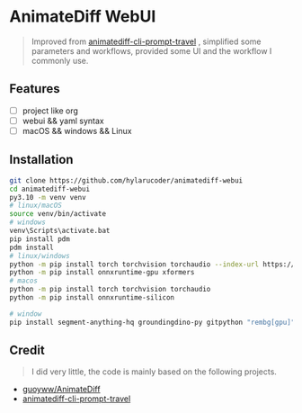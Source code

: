 # AnimateDiff WebUI

> Improved from [animatediff-cli-prompt-travel](https://github.com/s9roll7/animatediff-cli-prompt-travel) , simplified some parameters and workflows, provided some UI and the workflow I commonly use.

## Features

- [ ] project like org
- [ ] webui && yaml syntax
- [ ] macOS && windows && Linux

## Installation

```bash
git clone https://github.com/hylarucoder/animatediff-webui
cd animatediff-webui
py3.10 -m venv venv
# linux/macOS
source venv/bin/activate
# windows
venv\Scripts\activate.bat
pip install pdm 
pdm install
# linux/windows
python -m pip install torch torchvision torchaudio --index-url https://download.pytorch.org/whl/cu121
python -m pip install onnxruntime-gpu xformers
# macos
python -m pip install torch torchvision torchaudio 
python -m pip install onnxruntime-silicon

# window
pip install segment-anything-hq groundingdino-py gitpython "rembg[gpu]"
```

## Credit

> I did very little, the code is mainly based on the following projects.

- [guoyww/AnimateDiff](https://github.com/guoyww/AnimateDiff)
- [animatediff-cli-prompt-travel](https://github.com/s9roll7/animatediff-cli-prompt-travel)

